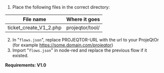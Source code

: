 1. Place the following files in the correct directory:

File name              | Where it goes
---------------------- | -----------------
ticket_create_V1_2.php | projeqtor/tool/

2. In "`flows.json`", replace PROJEQTOR-URL with the url to your ProjeQtOr (for example https://some.domain.com/projeqtor)
3. Import "`flows.json`" in node-red and replace the previous flow if it existed.

**Requirements: V1.0**
